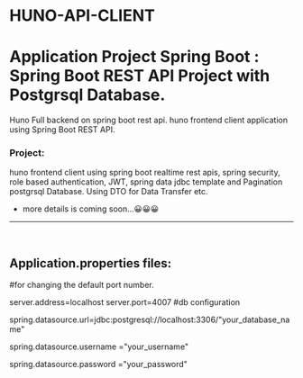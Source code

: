 # HUNO-API-CLIENT
# Application Project Spring Boot : Spring Boot REST API Project with Postgrsql Database.
Huno Full backend  on spring boot rest api. huno frontend client application using Spring Boot REST API.

<h3>Project:</h3> huno frontend client using spring boot realtime rest apis, spring security, role based authentication, JWT, spring data jdbc template and Pagination postgrsql Database. Using DTO for Data Transfer etc.



- more details is coming soon...😀😀😀



<hr>
<br>

## Application.properties files:

#for changing the default port number.

server.address=localhost
server.port=4007
#db configuration

spring.datasource.url=jdbc:postgresql://localhost:3306/"your_database_name"

spring.datasource.username ="your_username"

spring.datasource.password ="your_password"


